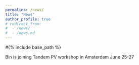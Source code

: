 ```yaml
---
permalink: /news/
title: "News"
author_profile: true
# redirect_from: 
#  - /news/
#  - /news.md
---
```


#{% include base_path %}

Bin is joining Tandem PV workshop in Amsterdam June 25-27

